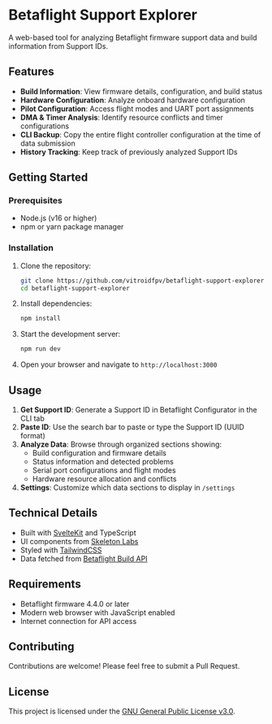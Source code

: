 # Betaflight Support Explorer

A web-based tool for analyzing Betaflight firmware support data and build information from Support IDs.

## Features

- **Build Information**: View firmware details, configuration, and build status
- **Hardware Configuration**: Analyze onboard hardware configuration
- **Pilot Configuration**: Access flight modes and UART port assignments
- **DMA & Timer Analysis**: Identify resource conflicts and timer configurations
- **CLI Backup**: Copy the entire flight controller configuration at the time of data submission
- **History Tracking**: Keep track of previously analyzed Support IDs

## Getting Started

### Prerequisites

- Node.js (v16 or higher)
- npm or yarn package manager

### Installation

1. Clone the repository:
   ```bash
   git clone https://github.com/vitroidfpv/betaflight-support-explorer.git
   cd betaflight-support-explorer
   ```

2. Install dependencies:
   ```bash
   npm install
   ```

3. Start the development server:
   ```bash
   npm run dev
   ```

4. Open your browser and navigate to `http://localhost:3000`

## Usage

1. **Get Support ID**: Generate a Support ID in Betaflight Configurator in the CLI tab
2. **Paste ID**: Use the search bar to paste or type the Support ID (UUID format)
3. **Analyze Data**: Browse through organized sections showing:
   - Build configuration and firmware details
   - Status information and detected problems
   - Serial port configurations and flight modes
   - Hardware resource allocation and conflicts
4. **Settings**: Customize which data sections to display in `/settings`

## Technical Details

- Built with [SvelteKit](https://kit.svelte.dev/) and TypeScript
- UI components from [Skeleton Labs](https://www.skeleton.dev/)
- Styled with [TailwindCSS](https://tailwindcss.com/)
- Data fetched from [Betaflight Build API](https://build.betaflight.com/)

## Requirements

- Betaflight firmware 4.4.0 or later
- Modern web browser with JavaScript enabled
- Internet connection for API access

## Contributing

Contributions are welcome! Please feel free to submit a Pull Request.

## License

This project is licensed under the [GNU General Public License v3.0](LICENSE).